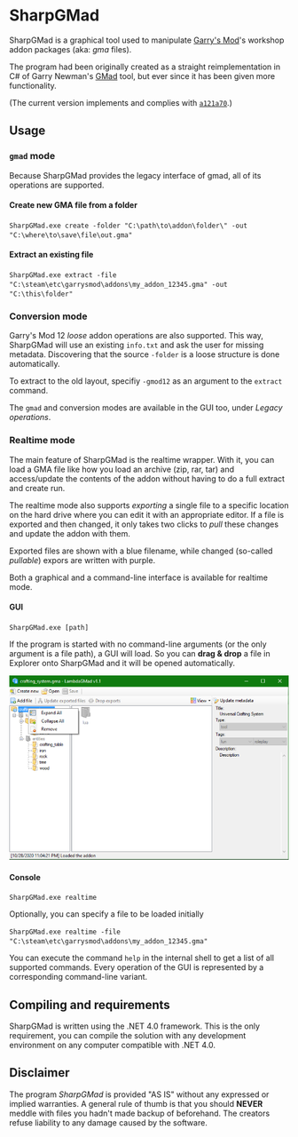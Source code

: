 SharpGMad
=========

SharpGMad is a graphical tool used to manipulate [Garry's
Mod](http://en.wikipedia.org/wiki/Garry%27s_Mod)'s workshop addon packages
(aka: _gma_ files).

The program had been originally created as a straight reimplementation in
C# of Garry Newman's [GMad](http://github.com/garrynewman/gmad) tool, but
ever since it has been given more functionality.

(The current version implements and complies with
[`a121a70`](http://github.com/garrynewman/gmad/tree/a121a70e298ab6e07fa77a5e4f72018c7480f758).)

Usage
-----

### `gmad` mode

Because SharpGMad provides the legacy interface of gmad, all of its
operations are supported.

#### Create new GMA file from a folder

`SharpGMad.exe create -folder "C:\path\to\addon\folder\" -out
"C:\where\to\save\file\out.gma"`

#### Extract an existing file

`SharpGMad.exe extract -file
"C:\steam\etc\garrysmod\addons\my_addon_12345.gma" -out "C:\this\folder"`

### Conversion mode

Garry's Mod 12 _loose_ addon operations are also supported. This way,
SharpGMad will use an existing `info.txt` and ask the user for missing
metadata. Discovering that the source `-folder` is a loose structure is
done automatically.

To extract to the old layout, specifiy `-gmod12` as an argument to the
`extract` command.

The `gmad` and conversion modes are available in the GUI too, under
_Legacy operations_.

### Realtime mode

The main feature of SharpGMad is the realtime wrapper. With it, you can
load a GMA file like how you load an archive (zip, rar, tar) and
access/update the contents of the addon without having to do a full
extract and create run.

The realtime mode also supports _exporting_ a single file to a specific
location on the hard drive where you can edit it with an appropriate
editor. If a file is exported and then changed, it only takes two clicks
to _pull_ these changes and update the addon with them.

Exported files are shown with a blue filename, while changed (so-called
_pullable_) expors are written with purple.

Both a graphical and a command-line interface is available for realtime
mode.

#### GUI

`SharpGMad.exe [path]`

If the program is started with no command-line arguments (or the only
argument is a file path), a GUI will load. So you can **drag & drop** a
file in Explorer onto SharpGMad and it will be opened automatically.

![Screenshot of GUI mode](Screenshot.png)

#### Console

`SharpGMad.exe realtime`

Optionally, you can specify a file to be loaded initially

`SharpGMad.exe realtime -file "C:\steam\etc\garrysmod\addons\my_addon_12345.gma"`

You can execute the command `help` in the internal shell to get a list of
all supported commands. Every operation of the GUI is represented by a
corresponding command-line variant.

Compiling and requirements
--------------------------

SharpGMad is written using the .NET 4.0 framework. This is the only
requirement, you can compile the solution with any development environment
on any computer compatible with .NET 4.0.

Disclaimer
----------

The program _SharpGMad_ is provided "AS IS" without any expressed or
implied warranties. A general rule of thumb is that you should **NEVER**
meddle with files you hadn't made backup of beforehand. The creators
refuse liability to any damage caused by the software.
